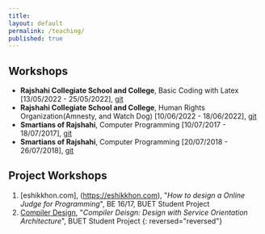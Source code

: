 ```yaml
---
title:
layout: default
permalink: /teaching/
published: true
---
```


## Workshops
- **Rajshahi Collegiate School and College**, Basic Coding with Latex [13/05/2022 - 25/05/2022], [git]()
- **Rajshahi Collegiate School and College**, Human Rights Organization(Amnesty, and Watch Dog) [10/06/2022 - 18/06/2022], [git]()
- **Smartians of Rajshahi**, Computer Programming [10/07/2017 - 18/07/2017], [git]()
- **Smartians of Rajshahi**, Computer Programming [20/07/2018 - 26/07/2018], [git]()

## Project Workshops
1. [eshikkhon.com], (https://eshikkhon.com), "*How to design a Online Judge for Programming*", BE 16/17, BUET Student Project
1. [Compiler Design](https://md-sanaul-haque-shanto.github.io/), "*Compiler Deisgn: Design with Service Orientation Architecture*", BUET Student Project
{: reversed="reversed"} 